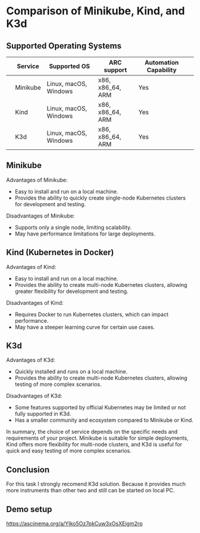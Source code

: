 # Comparison of Minikube, Kind, and K3d

## Supported Operating Systems

| | Service    | Supported OS          |ARC support     |   Automation Capability | |
|-|------------|-----------------------|----------------|-------------------------|-|
| | Minikube   | Linux, macOS, Windows |x86, x86_64, ARM|               Yes       | |
| | Kind       | Linux, macOS, Windows |x86, x86_64, ARM|               Yes       | |
| | K3d        | Linux, macOS, Windows |x86, x86_64, ARM|               Yes       | |

## Minikube

Advantages of Minikube:
- Easy to install and run on a local machine.
- Provides the ability to quickly create single-node Kubernetes clusters for development and testing.

Disadvantages of Minikube:
- Supports only a single node, limiting scalability.
- May have performance limitations for large deployments.

## Kind (Kubernetes in Docker)

Advantages of Kind:
- Easy to install and run on a local machine.
- Provides the ability to create multi-node Kubernetes clusters, allowing greater flexibility for development and testing.

Disadvantages of Kind:
- Requires Docker to run Kubernetes clusters, which can impact performance.
- May have a steeper learning curve for certain use cases.

## K3d

Advantages of K3d:
- Quickly installed and runs on a local machine.
- Provides the ability to create multi-node Kubernetes clusters, allowing testing of more complex scenarios.

Disadvantages of K3d:
- Some features supported by official Kubernetes may be limited or not fully supported in K3d.
- Has a smaller community and ecosystem compared to Minikube or Kind.

In summary, the choice of service depends on the specific needs and requirements of your project. Minikube is suitable for simple deployments, Kind offers more flexibility for multi-node clusters, and K3d is useful for quick and easy testing of more complex scenarios.

## Conclusion

For this task I strongly recomend K3d solution. Because it provides much more instruments than other two and still can be started on local PC.

## Demo setup


https://asciinema.org/a/YIko5Oz7pkCuw3xOsXEigm2rp